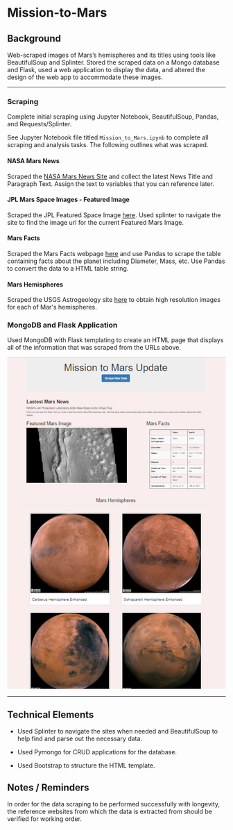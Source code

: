 # Mission-to-Mars

## Background
Web-scraped images of Mars’s hemispheres and its titles using tools like BeautifulSoup and Splinter. Stored the scraped data on a Mongo database and Flask, used a web application to display the data, and altered the design of the web app to accommodate these images.

---

### Scraping

Complete initial scraping using Jupyter Notebook, BeautifulSoup, Pandas, and Requests/Splinter.

See Jupyter Notebook file titled `Mission_to_Mars.ipynb` to complete all scraping and analysis tasks. The following outlines what was scraped.

#### NASA Mars News
Scraped the [NASA Mars News Site](https://mars.nasa.gov/news/) and collect the latest News Title and Paragraph Text. Assign the text to variables that you can reference later.

#### JPL Mars Space Images - Featured Image
Scraped the JPL Featured Space Image [here](https://data-class-jpl-space.s3.amazonaws.com/JPL_Space/index.html). Used splinter to navigate the site to find the image url for the current Featured Mars Image.

#### Mars Facts
Scraped the Mars Facts webpage [here](https://galaxyfacts-mars.com) and use Pandas to scrape the table containing facts about the planet including Diameter, Mass, etc. Use Pandas to convert the data to a HTML table string.

#### Mars Hemispheres
Scraped the USGS Astrogeology site [here](https://marshemispheres.com/) to obtain high resolution images for each of Mar's hemispheres.


### MongoDB and Flask Application
Used MongoDB with Flask templating to create an HTML page that displays all of the information that was scraped from the URLs above.

![Sample_page](https://github.com/chkCreate/Mission-to-Mars/blob/main/images/Sample_page.png)

- - -

## Technical Elements

* Used Splinter to navigate the sites when needed and BeautifulSoup to help find and parse out the necessary data.

* Used Pymongo for CRUD applications for the database. 

* Used Bootstrap to structure the HTML template.


## Notes / Reminders
In order for the data scraping to be performed successfully with longevity, the reference websites from which the data is extracted from should be verified for working order.
